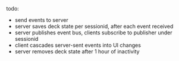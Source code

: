 todo:
    
* send events to server
* server saves deck state per sessionid, after each event received
* server publishes event bus, clients subscribe to publisher under sessionid
* client cascades server-sent events into UI changes
* server removes deck state after 1 hour of inactivity